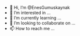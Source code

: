 - 👋 Hi, I’m @EnesGumuskaynak
- 👀 I’m interested in ...
- 🌱 I’m currently learning ...
- 💞️ I’m looking to collaborate on ...
- 📫 How to reach me ...

<!---
EnesGumuskaynak/EnesGumuskaynak is a ✨ special ✨ repository because its `README.md` (this file) appears on your GitHub profile.
You can click the Preview link to take a look at your changes.
--->
